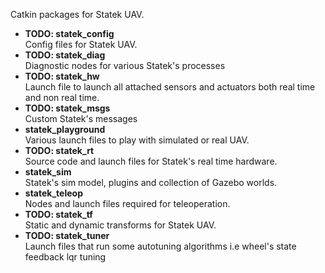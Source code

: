 Catkin packages for Statek UAV.

* **TODO: statek_config** </br>
  Config files for Statek UAV.
* **TODO: statek_diag** </br>
  Diagnostic nodes for various Statek's processes
* **TODO: statek_hw** </br>
  Launch file to launch all attached sensors and actuators both real time and non real time.
* **TODO: statek_msgs** </br>
  Custom Statek's messages
* **statek_playground** </br>
  Various launch files to play with simulated or real UAV.
* **TODO: statek_rt** </br>
  Source code and launch files for Statek's real time hardware.
* **statek_sim** </br>
  Statek's sim model, plugins and collection of Gazebo worlds.
* **statek_teleop** </br>
  Nodes and launch files required for teleoperation.
* **TODO: statek_tf** </br>
  Static and dynamic transforms for Statek UAV.
* **TODO: statek_tuner** </br>
  Launch files that run some autotuning algorithms i.e wheel's state feedback lqr tuning
